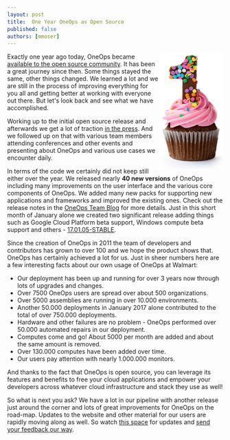 ```yaml
---
layout: post
title:  One Year OneOps as Open Source
published: false
authors: [mmoser]
---
```


<img src="/assets/img/blog/one-year-birthday.jpg" align="right"/>

Exactly one year ago today, OneOps became
[available to the open source community](http://www.walmartlabs.com/2016/01/oneops-now-available/). It has been a great
journey since then. Some things stayed the same, other things changed. We learned a lot and we are still in the process
of improving everything for you all and getting better at working with everyone out there. But let's look back and see
what we have accomplished.

Working up to the initial open source release and afterwards we get a lot of traction
[in the press](/general/in-the-press.html). And we followed up on that with various team members attending conferences
and other events and presenting about OneOps and various use cases we encounter daily.

<!--more-->

In terms of the code we certainly did not keep still either over the year. We released nearly __40 new versions__
of OneOps including many improvements on the user interface and the various core components of OneOps. We added
many new packs for supporting new applications and frameworks and improved the existing ones. Check out the
release notes in the [OneOps Team Blog](/blog) for more details. Just in this short month of January alone we
created two significant release adding things such as Google Cloud Platform beta support, Windows compute beta
support and others - [17.01.05-STABLE](/general/blog/2017-01-05-oneops-release-170105stable.html).

Since the creation of OneOps in 2011 the team of developers and contributors has grown to over 100 and we hope the
product shows that. OneOps has certainly achieved a lot for us. Just in sheer numbers here are a few interesting
facts about our own usage of OneOps at Walmart:

- Our deployment has been up and running for over 3 years now through lots of upgrades and changes.
- Over 7500 OneOps users are spread over about 500 organizations.
- Over 5000 assemblies are running in over 10.000 environments.
- Another 50.000 deployments in January 2017 alone contributed to the total of over 750.000 deployments.
- Hardware and other failures are no problem - OneOps performed over 50.000 automated repairs in our deployment.
- Computes come and go! About 5000 per month are added and about the same amount is removed.
- Over 130.000 computes have been added over time.
- Our users pay attention with nearly 1.000.000 monitors.

And thanks to the fact that OneOps is open source, you can leverage its features and benefits to free your cloud
applications and empower your developers across whatever cloud infrastructure and stack they use as well!

So what is next you ask? We have a lot in our pipeline with another release just around the corner and lots of
great improvements for OneOps on the road-map. Updates to the website and other material for our users are rapidly
moving along as well. So watch [this space](/general/blog/) for updates and
[send your feedback our way](http://oneops.com/general/contribute.html).
